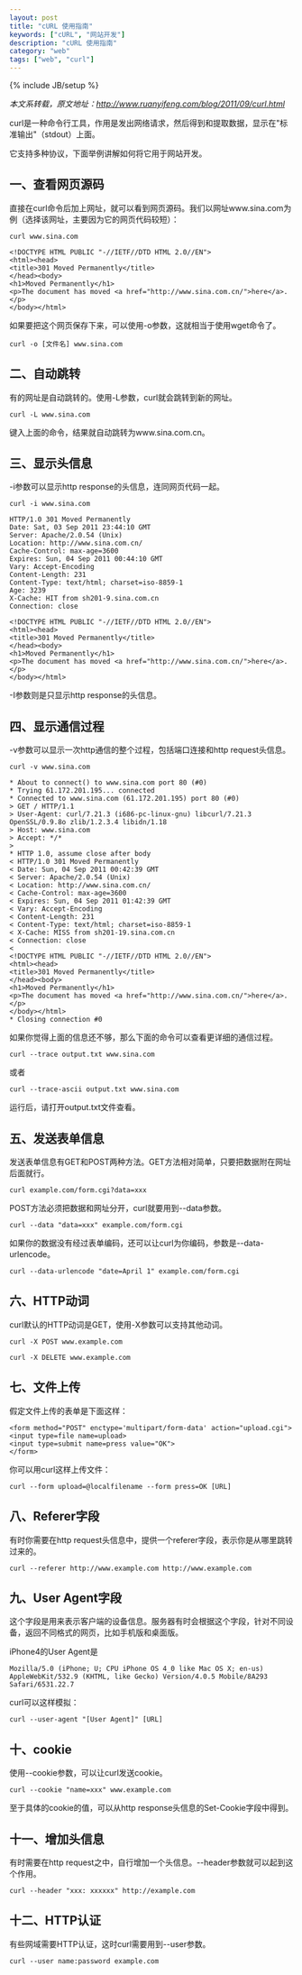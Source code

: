 ```yaml
---
layout: post
title: "cURL 使用指南"
keywords: ["cURL", "网站开发"]
description: "cURL 使用指南"
category: "web"
tags: ["web", "curl"]
---
```

{% include JB/setup %}

*本文系转载，原文地址：<http://www.ruanyifeng.com/blog/2011/09/curl.html>*

curl是一种命令行工具，作用是发出网络请求，然后得到和提取数据，显示在"标准输出"（stdout）上面。

它支持多种协议，下面举例讲解如何将它用于网站开发。

## 一、查看网页源码

直接在curl命令后加上网址，就可以看到网页源码。我们以网址www.sina.com为例（选择该网址，主要因为它的网页代码较短）：

    curl www.sina.com

    <!DOCTYPE HTML PUBLIC "-//IETF//DTD HTML 2.0//EN">
    <html><head>
    <title>301 Moved Permanently</title>
    </head><body>
    <h1>Moved Permanently</h1>
    <p>The document has moved <a href="http://www.sina.com.cn/">here</a>.</p>
    </body></html>

如果要把这个网页保存下来，可以使用-o参数，这就相当于使用wget命令了。

    curl -o [文件名] www.sina.com

## 二、自动跳转

有的网址是自动跳转的。使用-L参数，curl就会跳转到新的网址。

    curl -L www.sina.com

键入上面的命令，结果就自动跳转为www.sina.com.cn。

## 三、显示头信息

-i参数可以显示http response的头信息，连同网页代码一起。

    curl -i www.sina.com

    HTTP/1.0 301 Moved Permanently
    Date: Sat, 03 Sep 2011 23:44:10 GMT
    Server: Apache/2.0.54 (Unix)
    Location: http://www.sina.com.cn/
    Cache-Control: max-age=3600
    Expires: Sun, 04 Sep 2011 00:44:10 GMT
    Vary: Accept-Encoding
    Content-Length: 231
    Content-Type: text/html; charset=iso-8859-1
    Age: 3239
    X-Cache: HIT from sh201-9.sina.com.cn
    Connection: close

    <!DOCTYPE HTML PUBLIC "-//IETF//DTD HTML 2.0//EN">
    <html><head>
    <title>301 Moved Permanently</title>
    </head><body>
    <h1>Moved Permanently</h1>
    <p>The document has moved <a href="http://www.sina.com.cn/">here</a>.</p>
    </body></html>

-I参数则是只显示http response的头信息。

## 四、显示通信过程

-v参数可以显示一次http通信的整个过程，包括端口连接和http request头信息。

    curl -v www.sina.com

    * About to connect() to www.sina.com port 80 (#0)
    * Trying 61.172.201.195... connected
    * Connected to www.sina.com (61.172.201.195) port 80 (#0)
    > GET / HTTP/1.1
    > User-Agent: curl/7.21.3 (i686-pc-linux-gnu) libcurl/7.21.3 OpenSSL/0.9.8o zlib/1.2.3.4 libidn/1.18
    > Host: www.sina.com
    > Accept: */*
    >
    * HTTP 1.0, assume close after body
    < HTTP/1.0 301 Moved Permanently
    < Date: Sun, 04 Sep 2011 00:42:39 GMT
    < Server: Apache/2.0.54 (Unix)
    < Location: http://www.sina.com.cn/
    < Cache-Control: max-age=3600
    < Expires: Sun, 04 Sep 2011 01:42:39 GMT
    < Vary: Accept-Encoding
    < Content-Length: 231
    < Content-Type: text/html; charset=iso-8859-1
    < X-Cache: MISS from sh201-19.sina.com.cn
    < Connection: close
    <
    <!DOCTYPE HTML PUBLIC "-//IETF//DTD HTML 2.0//EN">
    <html><head>
    <title>301 Moved Permanently</title>
    </head><body>
    <h1>Moved Permanently</h1>
    <p>The document has moved <a href="http://www.sina.com.cn/">here</a>.</p>
    </body></html>
    * Closing connection #0

如果你觉得上面的信息还不够，那么下面的命令可以查看更详细的通信过程。

    curl --trace output.txt www.sina.com

或者

    curl --trace-ascii output.txt www.sina.com

运行后，请打开output.txt文件查看。

## 五、发送表单信息

发送表单信息有GET和POST两种方法。GET方法相对简单，只要把数据附在网址后面就行。

    curl example.com/form.cgi?data=xxx

POST方法必须把数据和网址分开，curl就要用到--data参数。

    curl --data "data=xxx" example.com/form.cgi

如果你的数据没有经过表单编码，还可以让curl为你编码，参数是--data-urlencode。

    curl --data-urlencode "date=April 1" example.com/form.cgi

## 六、HTTP动词

curl默认的HTTP动词是GET，使用-X参数可以支持其他动词。

    curl -X POST www.example.com

    curl -X DELETE www.example.com

## 七、文件上传

假定文件上传的表单是下面这样：

    <form method="POST" enctype='multipart/form-data' action="upload.cgi">
    <input type=file name=upload>
    <input type=submit name=press value="OK">
    </form>

你可以用curl这样上传文件：

    curl --form upload=@localfilename --form press=OK [URL]

## 八、Referer字段

有时你需要在http request头信息中，提供一个referer字段，表示你是从哪里跳转过来的。

    curl --referer http://www.example.com http://www.example.com

## 九、User Agent字段

这个字段是用来表示客户端的设备信息。服务器有时会根据这个字段，针对不同设备，返回不同格式的网页，比如手机版和桌面版。

iPhone4的User Agent是

    Mozilla/5.0 (iPhone; U; CPU iPhone OS 4_0 like Mac OS X; en-us) AppleWebKit/532.9 (KHTML, like Gecko) Version/4.0.5 Mobile/8A293 Safari/6531.22.7

curl可以这样模拟：

    curl --user-agent "[User Agent]" [URL]

## 十、cookie

使用--cookie参数，可以让curl发送cookie。

    curl --cookie "name=xxx" www.example.com

至于具体的cookie的值，可以从http response头信息的Set-Cookie字段中得到。

## 十一、增加头信息

有时需要在http request之中，自行增加一个头信息。--header参数就可以起到这个作用。

    curl --header "xxx: xxxxxx" http://example.com

## 十二、HTTP认证

有些网域需要HTTP认证，这时curl需要用到--user参数。

    curl --user name:password example.com
